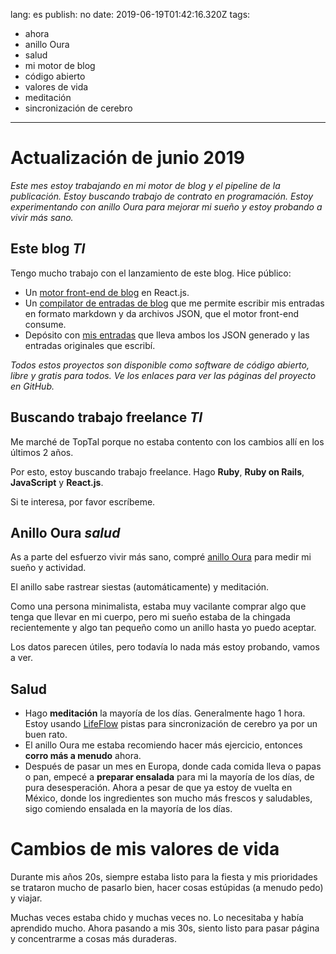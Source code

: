 lang: es
publish: no
date: 2019-06-19T01:42:16.320Z
tags:
  - ahora
  - anillo Oura
  - salud
  - mi motor de blog
  - código abierto
  - valores de vida
  - meditación
  - sincronización de cerebro

---

# Actualización de junio 2019

_Este mes estoy trabajando en mi motor de blog y el pipeline de la publicación. Estoy buscando trabajo de contrato en programación. Estoy experimentando con anillo Oura para mejorar mi sueño y estoy probando a vivir más sano._

## Este blog <i class="hashtag">TI</i>

Tengo mucho trabajo con el lanzamiento de este blog. Hice público:

- Un [motor front-end de blog][gh-blog-engine] en React.js.
- Un [compilator de entradas de blog][gh-blog-generator] que me permite escribir mis entradas en formato markdown y da archivos JSON, que el motor front-end consume.
- Depósito con [mis entradas][gh-data-blog] que lleva ambos los JSON generado y las entradas originales que escribí. <!--The JSON files get compiled on Travis CI. not true at the moment -->

_Todos estos proyectos son disponible como software de código abierto, libre y gratis para todos. Ve los enlaces para ver las páginas del proyecto en GitHub._ <!-- Contributions welcomed. -->

## Buscando trabajo freelance <i class="hashtag">TI</i>

Me marché de TopTal porque no estaba contento con los cambios allí en los últimos 2 años.

Por esto, estoy buscando trabajo freelance. Hago **Ruby**, **Ruby on Rails**, **JavaScript** y **React.js**.

Si te interesa, por favor <Email subject="Trabajo freelance">escríbeme</Email>.

## Anillo Oura <i class="hashtag">salud</i>

As a parte del esfuerzo vivir más sano, compré [anillo Oura][oura-ring] para medir mi sueño y actividad.

El anillo sabe rastrear siestas (automáticamente) y meditación.

Como una persona minimalista, estaba muy vacilante comprar algo que tenga que llevar en mi cuerpo, pero mi sueño estaba de la chingada recientemente y algo tan pequeño como un anillo hasta yo puedo aceptar.

Los datos parecen útiles, pero todavía lo nada más estoy probando, vamos a ver.

## Salud

- Hago **meditación** la mayoría de los días. Generalmente hago 1 hora. Estoy usando [LifeFlow][lifeflow] pistas para sincronización de cerebro ya por un buen rato. <!-- habla de esto -->
- El anillo Oura me estaba recomiendo hacer más ejercicio, entonces **corro más a menudo** ahora.
- Después de pasar un mes en Europa, donde cada comida lleva o papas o pan, empecé a **preparar ensalada** para mi la mayoría de los días, de pura desesperación. Ahora a pesar de que ya estoy de vuelta en México, donde los ingredientes son mucho más frescos y saludables, sigo comiendo ensalada en la mayoría de los días. <!-- parece que empecé hacerlo en MX -->

# Cambios de mis valores de vida

Durante mis años 20s, siempre estaba listo para la fiesta y mis prioridades se trataron mucho de pasarlo bien, hacer cosas estúpidas (a menudo pedo) y viajar.

Muchas veces estaba chido y muchas veces no. Lo necesitaba y había aprendido mucho. Ahora pasando a mis 30s, siento listo para pasar página y concentrarme a cosas más duraderas.

[gh-blog-engine]: https://github.com/botanicus/blog
[gh-blog-generator]: https://github.com/botanicus/blog-generator.js
[gh-data-blog]: https://github.com/botanicus/data.blog
[oura-ring]: https://ouraring.com/
[lifeflow]: https://www.project-meditation.org
